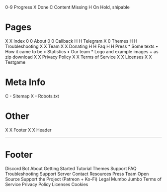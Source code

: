 0-9 Progress
  X Done
  C Content Missing
  H On Hold, shipable

# Pages
X X Index
0 0 About
0 0 Callback
H H Telegram
X 0 Themes
H H Troubleshooting
X X Team
X X Donating
H H Faq
H H Press
      * Some texts
        • How it came to be
        • Statistics
        • Our team
      * Logo and example images + as zip download
X X Privacy Policy
X X Terms of Service
X X Licenses
X X Testgame

# Meta Info
C - Sitemap
X - Robots.txt

# Other
X X Footer
X X Header


---

# Footer
Discord Bot
  About
  Getting Started
  Tutorial
  Themes
Support
  FAQ
  Troubleshooting
  Support Server
  Contact
Resources
  Press
  Team
  Open Source
  Support the Project (Patreon + Ko-Fi)
Legal Mumbo Jumbo
  Terms of Service
  Privacy Policy
  Licenses
  Cookies